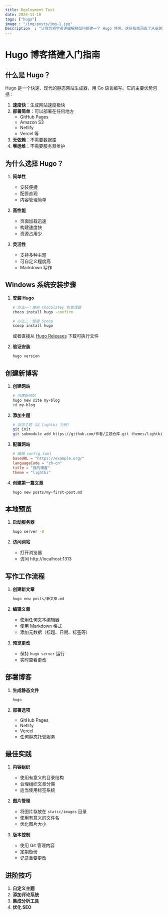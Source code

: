 ```yaml
---
title: Deployment Test
date: 2024-11-10
tags: ["hugo"]
image : "/img/posts/img-1.jpg"
Description  : "让我为初学者详细解释如何搭建一个 Hugo 博客。这份指南涵盖了从安装到部署的完整流程"
---
```

# Hugo 博客搭建入门指南

## 什么是 Hugo？

Hugo 是一个快速、现代的静态网站生成器，用 Go 语言编写。它的主要优势包括：

1. **速度快**：生成网站速度极快
2. **部署简单**：可以部署在任何地方
   - GitHub Pages
   - Amazon S3
   - Netlify
   - Vercel
   等
3. **无依赖**：不需要数据库
4. **零运维**：不需要服务器维护

## 为什么选择 Hugo？

1. **简单性**
   - 安装便捷
   - 配置直观
   - 内容管理简单

2. **高性能**
   - 页面加载迅速
   - 构建速度快
   - 资源占用少

3. **灵活性**
   - 支持多种主题
   - 可自定义程度高
   - Markdown 写作

## Windows 系统安装步骤

1. **安装 Hugo**
   ```bash
   # 方法一：使用 Chocolatey 包管理器
   choco install hugo -confirm

   # 方法二：使用 Scoop
   scoop install hugo
   ```
   
   或者直接从 [Hugo Releases](https://github.com/gohugoio/hugo/releases) 下载可执行文件

2. **验证安装**
   ```bash
   hugo version
   ```

## 创建新博客

1. **创建网站**
   ```bash
   # 创建新网站
   hugo new site my-blog
   cd my-blog
   ```

2. **添加主题**
   ```bash
   # 添加主题（以 lightbi 为例）
   git init
   git submodule add https://github.com/作者/主题仓库.git themes/lightbi
   ```

3. **配置网站**
   ```toml
   # 编辑 config.toml
   baseURL = "https://example.org/"
   languageCode = "zh-cn"
   title = "我的博客"
   theme = "lightbi"
   ```

4. **创建第一篇文章**
   ```bash
   hugo new posts/my-first-post.md
   ```

## 本地预览

1. **启动服务器**
   ```bash
   hugo server -D
   ```

2. **访问网站**
   - 打开浏览器
   - 访问 http://localhost:1313

## 写作工作流程

1. **创建新文章**
   ```bash
   hugo new posts/新文章.md
   ```

2. **编辑文章**
   - 使用任何文本编辑器
   - 使用 Markdown 格式
   - 添加元数据（标题、日期、标签等）

3. **预览更改**
   - 保持 `hugo server` 运行
   - 实时查看更改

## 部署博客

1. **生成静态文件**
   ```bash
   hugo
   ```

2. **部署选项**
   - GitHub Pages
   - Netlify
   - Vercel
   - 任何静态托管服务

## 最佳实践

1. **内容组织**
   - 使用有意义的目录结构
   - 合理组织文章分类
   - 适当使用标签系统

2. **图片管理**
   - 将图片存放在 `static/images` 目录
   - 使用有意义的文件名
   - 优化图片大小

3. **版本控制**
   - 使用 Git 管理内容
   - 定期备份
   - 记录重要更改

## 进阶技巧

1. **自定义主题**
2. **添加评论系统**
3. **集成分析工具**
4. **优化 SEO**

<!--Photo by Robert Katzki on Unsplash-->
